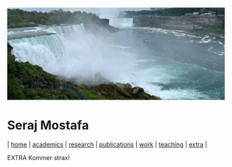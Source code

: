 ![Wallpaper](../images/wall.jpg)

# Seraj Mostafa

| [home](../README.md) | [academics](../markdowns/academics.md) | [research](../markdowns/research.md) | [publications](../markdowns/publications.md) | [work](../markdowns/works.md) | [teaching](../markdowns/teaching.md) | [extra](../markdowns/extra.md) |

EXTRA Kommer strax!
